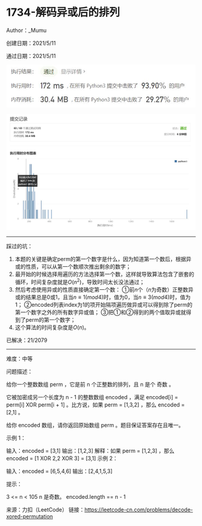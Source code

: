 # 1734-解码异或后的排列

Author：_Mumu

创建日期：2021/5/11

通过日期：2021/5/11

![](https://github.com/Mumulhy/LeetCode/blob/master/1734-解码异或后的排列/通过截图2.jpg)

![](https://github.com/Mumulhy/LeetCode/blob/master/1734-解码异或后的排列/通过截图1.jpg)

*****

踩过的坑：

1. 本题的关键是确定perm的第一个数字是什么，因为知道第一个数后，根据异或的性质，可以从第一个数顺次推出剩余的数字；
2. 最开始的时候选择用遍历的方法选择第一个数，这样就导致算法包含了嵌套的循环，时间复杂度就是$O(n^2)$，导致时间太长没法通过；
3. 然后考虑使用异或的性质直接确定第一个数：
   ①前$n$个（$n$为奇数）正整数异或的结果总是0或1，且当$n\equiv1(mod 4)$时，值为0，当$n\equiv3(mod 4)$时，值为1；
   ②encoded列表index为1的项开始隔项遍历做异或可以得到除了perm的第一个数字之外的所有数字异或值；
   ③把①和②得到的两个值取异或就得到了perm的第一个数字；
4. 这个算法的时间复杂度是$O(n)$。

已解决：21/2079

*****

难度：中等

问题描述：

给你一个整数数组 perm ，它是前 n 个正整数的排列，且 n 是个 奇数 。

它被加密成另一个长度为 n - 1 的整数数组 encoded ，满足 encoded[i] = perm[i] XOR perm[i + 1] 。比方说，如果 perm = [1,3,2] ，那么 encoded = [2,1] 。

给你 encoded 数组，请你返回原始数组 perm 。题目保证答案存在且唯一。

 

示例 1：

输入：encoded = [3,1]
输出：[1,2,3]
解释：如果 perm = [1,2,3] ，那么 encoded = [1 XOR 2,2 XOR 3] = [3,1]
示例 2：

输入：encoded = [6,5,4,6]
输出：[2,4,1,5,3]


提示：

3 <= n < 105
n 是奇数。
encoded.length == n - 1

来源：力扣（LeetCode）
链接：https://leetcode-cn.com/problems/decode-xored-permutation